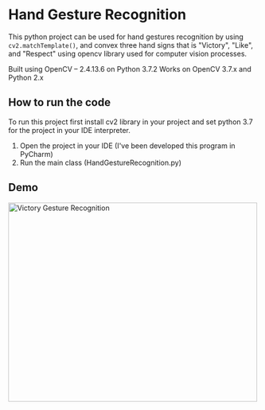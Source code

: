 # Hand Gesture Recognition
This python project can be used for hand gestures recognition by using `cv2.matchTemplate()`, and convex three hand signs that is "Victory", "Like", and "Respect" using opencv library used for computer vision processes.

Built using OpenCV – 2.4.13.6 on Python 3.7.2 Works on OpenCV 3.7.x and Python 2.x

## How to run the code
To run this project first install cv2 library in your project and set python 3.7 for the project in your IDE interpreter.
1. Open the project in your IDE (I've been developed this program in PyCharm)
2. Run the main class (HandGestureRecognition.py)

## Demo
<img src="https://user-images.githubusercontent.com/42895421/56668244-7c2acb00-66af-11e9-82ed-c2904cd60ee8.jpeg" width="500" height="400"  alt="Victory Gesture Recognition"/>
